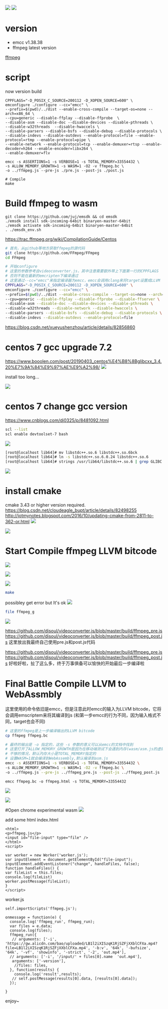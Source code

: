 ![](https://i.imgur.com/yUFRvAE.png)
![](https://i.imgur.com/7oeSCLz.png)
# version
* emcc v1.38.38
* ffmpeg latest version

[ffmpeg](https://github.com/FFmpeg/FFmpeg.git)
# script
now version build
```
CPPFLAGS="-D_POSIX_C_SOURCE=200112 -D_XOPEN_SOURCE=600" \
emconfigure ./configure --cc="emcc" \
--prefix=$(pwd)/../dist --enable-cross-compile --target-os=none --arch=x86_64 \
--cpu=generic --disable-ffplay --disable-ffprobe  \
--disable-asm --disable-doc --disable-devices --disable-pthreads \
--disable-w32threads  --disable-hwaccels \
--disable-parsers --disable-bsfs --disable-debug --disable-protocols \
--disable-indevs --disable-outdevs --enable-protocol=file --enable-protocol=rtmp --enable-protocol=pipe \
--enable-network --enable-protocol=tcp --enable-demuxer=rtsp --enable-decoder=h264 --enable-encoder=libx264 \
--enable-demuxer=flv 

emcc -s ASSERTIONS=1 -s VERBOSE=1 -s TOTAL_MEMORY=33554432 \
-s ALLOW_MEMORY_GROWTH=1 -s WASM=1 -O2 -v ffmpeg.bc \
-o ../ffmpeg.js --pre-js ./pre.js --post-js ./post.js

# Compile
make 
```

# Build ffmpeg to wasm
```
git clone https://github.com/juj/emsdk && cd emsdk 
./emsdk install sdk-incoming-64bit binaryen-master-64bit 
./emsdk activate sdk-incoming-64bit binaryen-master-64bit
. ./emsdk_env.sh
```

https://trac.ffmpeg.org/wiki/CompilationGuide/Centos

```bash
# 首先，从github等地方获取ffmpeg的源代码
git clone https://github.com/FFmpeg/FFmpeg
cd FFmpeg

# 开始configure
# 这里的参数参考自videoconverter.js，其中注意需要额外带上下面第一行的CPPFLAGS
# 否则不能在最新的emcripten下编译通过
# 这里通过--cc="emcc"来指定编译器为emcc，emcc会调用clang来将target设置成LLVM
CPPFLAGS="-D_POSIX_C_SOURCE=200112 -D_XOPEN_SOURCE=600" \
emconfigure ./configure --cc="emcc" \
--prefix=$(pwd)/../dist --enable-cross-compile --target-os=none --arch=x86_64 \
--cpu=generic --disable-ffplay --disable-ffprobe --disable-ffserver \
--disable-asm --disable-doc --disable-devices --disable-pthreads \
--disable-w32threads --disable-network --disable-hwaccels \
--disable-parsers --disable-bsfs --disable-debug --disable-protocols \
--disable-indevs --disable-outdevs --enable-protocol=file
```
https://blog.csdn.net/xueyushenzhou/article/details/82856860

# centos 7 gcc upgrade 7.2
https://www.booolen.com/post/20190403_centos%E4%B8%8Bglibcxx_3.4.20%E7%9A%84%E9%97%AE%E9%A2%98/
![](https://i.imgur.com/tqEsrsg.png)

install too long...

![](https://i.imgur.com/UcaTiCE.png)

# centos 7 change gcc version
https://www.cnblogs.com/dj0325/p/8481092.html
```bash
scl --list
scl enable devtoolset-7 bash
```
![](https://i.imgur.com/ktlrnBU.png)

```bash
[root@localhost lib64]# mv libstdc++.so.6 libstdc++.so.6bck
[root@localhost lib64]# ln -s libstdc++.so.6.0.24 libstdc++.so.6
[root@localhost lib64]# strings /usr/lib64/libstdc++.so.6 | grep GLIBC
```
![](https://i.imgur.com/ImDzjy5.png)

# install cmake
cmake 3.43 or higher version required.
https://blog.csdn.net/cloudeagle_bupt/article/details/82498255
http://jotmynotes.blogspot.com/2016/10/updating-cmake-from-2811-to-362-or.html
![](https://i.imgur.com/cTcyy03.png)

![](https://i.imgur.com/8IrNTVp.png)


# Start Compile ffmpeg  LLVM bitcode

![](https://i.imgur.com/C5t0IRP.png)

![](https://i.imgur.com/iQGuhnT.png)

![](https://i.imgur.com/4iGe0Mz.png)

```bash
make
```
possibley get error but It's ok
![](https://i.imgur.com/w13jDtO.png)
```bash
file ffmpeg_g 
```
![](https://i.imgur.com/Colvmec.png)

https://github.com/disoul/videoconverter.js/blob/master/build/ffmpeg_pre.js
https://github.com/disoul/videoconverter.js/blob/master/build/ffmpeg_post.js
这里放出我最终自己使用pre.js和post.js代码

https://github.com/disoul/videoconverter.js/blob/master/build/ffmpeg_pre.js
https://github.com/disoul/videoconverter.js/blob/master/build/ffmpeg_post.js
好啦好啦，扯了这么多，终于万事俱备可以愉快的开始最后一步编译啦

# Final Battle Compile LLVM to WebAssmbly
这里使用的命令依旧是emcc，但是注意此时emcc的输入为LLVM bitcode，它将会调用emscriptem来将其编译到js (和第一步emcc的行为不同，因为输入格式不同，target也会不同)
```bash
# 这里的ffmpeg是上一步编译输出的LLVM bitcode
cp ffmpeg ffmpeg.bc

# 最终的输出是 -o 指定的，这些 -s 参数的意义可以从emcc的文档中找到
# 这里打开了ALLOW_MEMORY_GROWTH是因为在移动端测试下会遇到内存(wasm/asm.js的虚拟内存)
# 不够的情况，默认内存大小是TOTAL_MEMORY指定的
# 设置WASM=1就会编译到WebAssembly,默认编译到asm.js
emcc -s ASSERTIONS=1 -s VERBOSE=1 -s TOTAL_MEMORY=33554432 \
-s ALLOW_MEMORY_GROWTH=1 -s WASM=1 -O2 -v ffmpeg.bc \
-o ../ffmpeg.js --pre-js ../ffmpeg_pre.js --post-js ../ffmpeg_post.js
```

```
emcc ffmpeg.bc -o ffmpeg.html -s TOTAL_MEMORY=33554432 

```

![](https://i.imgur.com/xZywvUo.png)


![](https://i.imgur.com/q33aM2N.png)

#Open chrome experimental wasm
![](https://i.imgur.com/gKKTZ0g.png)

add some html
index.html
```htmlmixed=
<html>
<p>ffmpeg.js</p>
<input id="file-input" type="file" />
</html>
<script>

var worker = new Worker('worker.js');
var inputElement = document.getElementById("file-input");
inputElement.addEventListener("change", handleFiles, false);
function handleFiles() {
var fileList = this.files; 
console.log(fileList)
worker.postMessage(fileList);
}
</script>
```

worker.js
```javascript=
self.importScripts('ffmpeg.js');

onmessage = function(e) {
  console.log('ffmpeg_run', ffmpeg_run);
  var files = e.data;
  console.log(files);
  ffmpeg_run({
   // arguments: ['-i', 'https://gw.alicdn.com/bao/uploaded/LB1l2iXISzqK1RjSZFjXXblCFXa.mp4?file=LB1l2iXISzqK1RjSZFjXXblCFXa.mp4', '-b:v', '64k', '-bufsize', '64k', '-vf', 'showinfo', '-strict', '-2', 'out.mp4'],
  // arguments: ['-i', '/input/' + files[0].name  'out.mp4'],
   arguments: ['-version'],
    //files: files,
  }, function(results) {
    console.log('result',results);
   // self.postMessage(results[0].data, [results[0].data]);
  });

}
```
enjoy~
